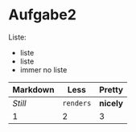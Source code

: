 Aufgabe2
========
Liste:
+ liste
+ liste
+ immer no liste

Markdown | Less | Pretty
--- | --- | ---
*Still* | `renders` | **nicely**
1 | 2 | 3
